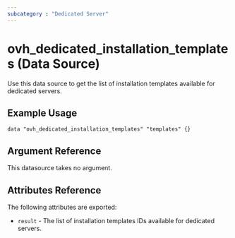 ```yaml
---
subcategory : "Dedicated Server"
---
```


# ovh_dedicated_installation_templates (Data Source)

Use this data source to get the list of installation templates available for dedicated servers.

## Example Usage

```hcl
data "ovh_dedicated_installation_templates" "templates" {}
```

## Argument Reference

This datasource takes no argument.

## Attributes Reference

The following attributes are exported:

* `result` - The list of installation templates IDs available for dedicated servers.
